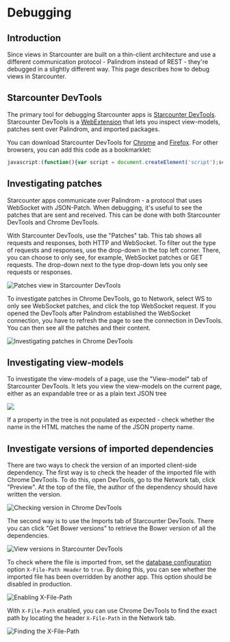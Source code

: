# Debugging

## Introduction <a id="introduction"></a>

Since views in Starcounter are built on a thin-client architecture and use a different communication protocol - Palindrom instead of REST - they're debugged in a slightly different way. This page describes how to debug views in Starcounter.

## Starcounter DevTools <a id="starcounter-devtools"></a>

The primary tool for debugging Starcounter apps is [Starcounter DevTools](https://github.com/Starcounter/DevTools). Starcounter DevTools is a [WebExtension](https://browserext.github.io/browserext/) that lets you inspect view-models, patches sent over Palindrom, and imported packages.

You can download Starcounter DevTools for [Chrome](https://chrome.google.com/webstore/detail/starcounter-devtools/mpchkilmmalfopikamgellgdgoidhmnh) and [Firefox](https://addons.mozilla.org/en-US/firefox/addon/starcounter-devtools/). For other browsers, you can add this code as a bookmarklet:

```javascript
javascript:(function(){var script = document.createElement('script');script.src = 'https://rawgit.com/Starcounter/DevTools/master/build/webextension/injected_script.js';document.body.appendChild(script);script.onload=()=>window.dispatchEvent(new CustomEvent('sc-debug-show-overlay'))})()
```

## Investigating patches <a id="investigating-patches"></a>

Starcounter apps communicate over Palindrom - a protocol that uses WebSocket with JSON-Patch. When debugging, it's useful to see the patches that are sent and received. This can be done with both Starcounter DevTools and Chrome DevTools.

With Starcounter DevTools, use the "Patches" tab. This tab shows all requests and responses, both HTTP and WebSocket. To filter out the type of requests and responses, use the drop-down in the top left corner. There, you can choose to only see, for example, WebSocket patches or GET requests. The drop-down next to the type drop-down lets you only see requests or responses. 

![Patches view in Starcounter DevTools](https://blobscdn.gitbook.com/v0/b/gitbook-28427.appspot.com/o/assets%2Fstarcounter%2F-L329JLtK2uIFjG_-bZZ%2F-L32ACaNKirdy8kbng7B%2FCapture.PNG?alt=media&token=058c80ca-1e97-496c-8294-8c4cd765af1f)

To investigate patches in Chrome DevTools, go to Network, select WS to only see WebSocket patches, and click the top WebSocket request. If you opened the DevTools after Palindrom established the WebSocket connection, you have to refresh the page to see the connection in DevTools. You can then see all the patches and their content. 

![Investigating patches in Chrome DevTools](https://blobscdn.gitbook.com/v0/b/gitbook-28427.appspot.com/o/assets%2Fstarcounter%2F-L32CRaNu7V67gZ3blyQ%2F-L32DqR8xzUpIy3xZqJI%2FChromeDevTools.PNG?alt=media&token=543c0aa8-fa51-4551-9c39-61a1ccfce216)

## Investigating view-models <a id="investigating-view-models"></a>

To investigate the view-models of a page, use the "View-model" tab of Starcounter DevTools. It lets you view the view-models on the current page, either as an expandable tree or as a plain text JSON tree 

![](https://blobscdn.gitbook.com/v0/b/gitbook-28427.appspot.com/o/assets%2Fstarcounter%2F-L32CRaNu7V67gZ3blyQ%2F-L32EYXOiIIAXH1JklcD%2FDevToolsViewModels.PNG?alt=media&token=3f01846f-8449-4ee8-82f5-978538c56954)

If a property in the tree is not populated as expected - check whether the name in the HTML matches the name of the JSON property name.

## Investigate versions of imported dependencies <a id="investigate-versions-of-imported-dependencies"></a>

There are two ways to check the version of an imported client-side dependency. The first way is to check the header of the imported file with Chrome DevTools. To do this, open DevTools, go to the Network tab, click "Preview". At the top of the file, the author of the dependency should have written the version. 

![Checking version in Chrome DevTools](https://blobscdn.gitbook.com/v0/b/gitbook-28427.appspot.com/o/assets%2Fstarcounter%2F-L32KuNEAk96khEwhpBb%2F-L32LLSp1ikSii95GYod%2FVersionChrome.PNG?alt=media&token=3daa27e9-442e-49d6-9514-c0744fbc86af)

The second way is to use the Imports tab of Starcounter DevTools. There you can click "Get Bower versions" to retrieve the Bower version of all the dependencies. 

![View versions in Starcounter DevTools](https://blobscdn.gitbook.com/v0/b/gitbook-28427.appspot.com/o/assets%2Fstarcounter%2F-L32KuNEAk96khEwhpBb%2F-L32LotsQv27Se-DiSmZ%2FStarcounterDevToolsVersion.PNG?alt=media&token=5af29216-665f-473b-abb2-304308f4ef30)

To check where the file is imported from, set the [database configuration](../database/database-configuration.md) option `X-File-Path Header` to `true`. By doing this, you can see whether the imported file has been overridden by another app. This option should be disabled in production. 

![Enabling X-File-Path](https://blobscdn.gitbook.com/v0/b/gitbook-28427.appspot.com/o/assets%2Fstarcounter%2F-L32NN4YfOeCymWTTrQ1%2F-L32OKLYIUnmBE6boV3K%2FChangeXPath.gif?alt=media&token=d074d853-3ed3-4e5f-a06a-d0e27bab8c74)

With `X-File-Path` enabled, you can use Chrome DevTools to find the exact path by locating the header `X-File-Path` in the Network tab. 

![Finding the X-File-Path](https://blobscdn.gitbook.com/v0/b/gitbook-28427.appspot.com/o/assets%2Fstarcounter%2F-L32NN4YfOeCymWTTrQ1%2F-L32PdFQgs-2W3i5Sxuc%2FXFilePath.PNG?alt=media&token=8d85693f-c885-4d21-8165-0fb638a51ab9)




